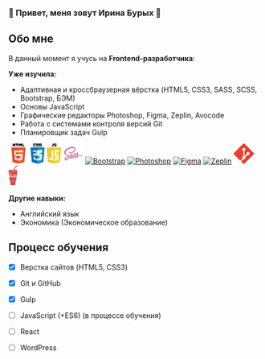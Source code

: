 ### :star2: Привет, меня зовут Ирина Бурых :star2:

## Обо мне
В данный момент я учусь на **Frontend-разработчика**:

**Уже изучила:**
- Адаптивная и кроссбраузерная вёрстка (HTML5, CSS3, SASS, SCSS, Bootstrap, БЭМ)
- Основы JavaScript
- Графические редакторы Photoshop, Figma, Zeplin, Avocode
- Работа с системами контроля версий Git
- Планировщик задач Gulp

[<img src="https://github.com/iburykh/iburykh/blob/main/icons/html.png" alt="HTML5" height="40">](https://html5book.ru/html-html5/)
[<img src="https://github.com/iburykh/iburykh/blob/main/icons/css_1.png" alt="CSS3" height="40">](https://html5book.ru/css-spravochnik.html)
[<img src="https://github.com/iburykh/iburykh/blob/main/icons/js.png" alt="JavaScript" height="40">](https://learn.javascript.ru/)
[<img src="https://github.com/iburykh/iburykh/blob/main/icons/sass.png" alt="SASS" height="40">](https://sass-lang.com/)
[<img src="https://www.vectorlogo.zone/logos/getbootstrap/getbootstrap-icon.svg" alt="Bootstrap" height="40">](https://getbootstrap.com/)
[<img src="https://www.flaticon.com/svg/vstatic/svg/552/552220.svg?token=exp=1619279568~hmac=3afc943e18b8a0a029cb92133f5b9a65" alt="Photoshop" height="40">](https://www.adobe.com/ru/products/photoshop.html)
[<img src="https://www.vectorlogo.zone/logos/figma/figma-icon.svg" alt="Figma" height="40">](https://www.figma.com/)
[<img src="https://www.vectorlogo.zone/logos/zeplinio/zeplinio-icon.svg" alt="Zeplin" height="40">](https://zeplin.io/)
[<img src="https://github.com/iburykh/iburykh/blob/main/icons/git.png" alt="Git" height="40">](https://git-scm.com/)
[<img src="https://github.com/iburykh/iburykh/blob/main/icons/gulp.png" alt="Gulp" height="40">](https://gulpjs.com/)


**Другие навыки:**
- Английский язык
- Экономика (Экономическое образование)

## Процесс обучения
- [x] Верстка сайтов (HTML5, CSS3)
- [x] Git и GitHub
- [x] Gulp
- [ ] JavaScript (+ES6) (в процессе обучения)
- [ ] React
- [ ] WordPress



